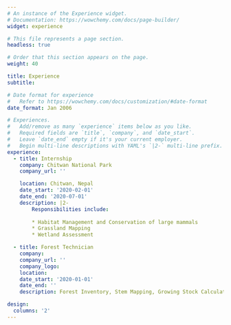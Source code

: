 ```yaml
---
# An instance of the Experience widget.
# Documentation: https://wowchemy.com/docs/page-builder/
widget: experience

# This file represents a page section.
headless: true

# Order that this section appears on the page.
weight: 40

title: Experience
subtitle:

# Date format for experience
#   Refer to https://wowchemy.com/docs/customization/#date-format
date_format: Jan 2006

# Experiences.
#   Add/remove as many `experience` items below as you like.
#   Required fields are `title`, `company`, and `date_start`.
#   Leave `date_end` empty if it's your current employer.
#   Begin multi-line descriptions with YAML's `|2-` multi-line prefix.
experience:
  - title: Internship
    company: Chitwan National Park
    company_url: ''

    location: Chitwan, Nepal
    date_start: '2020-02-01'
    date_end: '2020-07-01'
    description: |2-
        Responsibilities include:
        
        * Habitat Management and Conservation of large mammals
        * Grassland Mapping
        * Wetland Assessment

  - title: Forest Technician
    company:
    company_url: ''
    company_logo:
    location: 
    date_start: '2020-01-01'
    date_end: ''
    description: Forest Inventory, Stem Mapping, Growing Stock Calculation

design:
  columns: '2'
---
```

